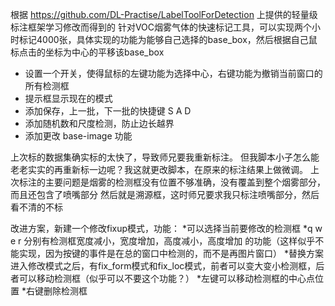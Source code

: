 根据 https://github.com/DL-Practise/LabelToolForDetection 上提供的轻量级标注框架学习修改而得到的 针对VOC烟雾气体的快速标记工具，可以实现两个小时标记4000张，具体实现的功能为能够自己选择的base_box，然后根据自己鼠标点击的坐标为中心的平移该base_box
* 设置一个开关，使得鼠标的左键功能为选择中心，右键功能为撤销当前窗口的所有检测框
* 提示框显示现在的模式
* 添加保存，上一批，下一批的快捷键 S A D
* 添加随机数和尺度检测，防止边长越界
* 添加更改 base-image 功能

上次标的数据集确实标的太快了，导致师兄要我重新标注。
但我脚本小子怎么能老老实实的再重新标一边呢？我这就更改脚本，在原来的标注结果上做微调。
上次标注的主要问题是烟雾的检测框没有位置不够准确，没有覆盖到整个烟雾部分，而且还包含了喷嘴部分
然后就是溯源框，这时师兄要求我只标注喷嘴部分，然后看不清的不标

改进方案，新建一个修改fixup模式，功能：
*可以选择当前要修改的检测框
*q w e r 分别有检测框宽度减小，宽度增加，高度减小，高度增加 的功能（这样似乎不能实现，因为按键的事件是在总的窗口中检测的，而不是再图片窗口）
*替换方案 进入修改模式之后，有fix_form模式和fix_loc模式，前者可以变大变小检测框，后者可以移动检测框（似乎可以不要这个功能？）
*左键可以移动检测框的中心点位置
*右键删除检测框